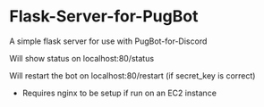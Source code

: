 # Flask-Server-for-PugBot
A simple flask server for use with PugBot-for-Discord

Will show status on localhost:80/status

Will restart the bot on localhost:80/restart (if secret_key is correct)


* Requires nginx to be setup if run on an EC2 instance
